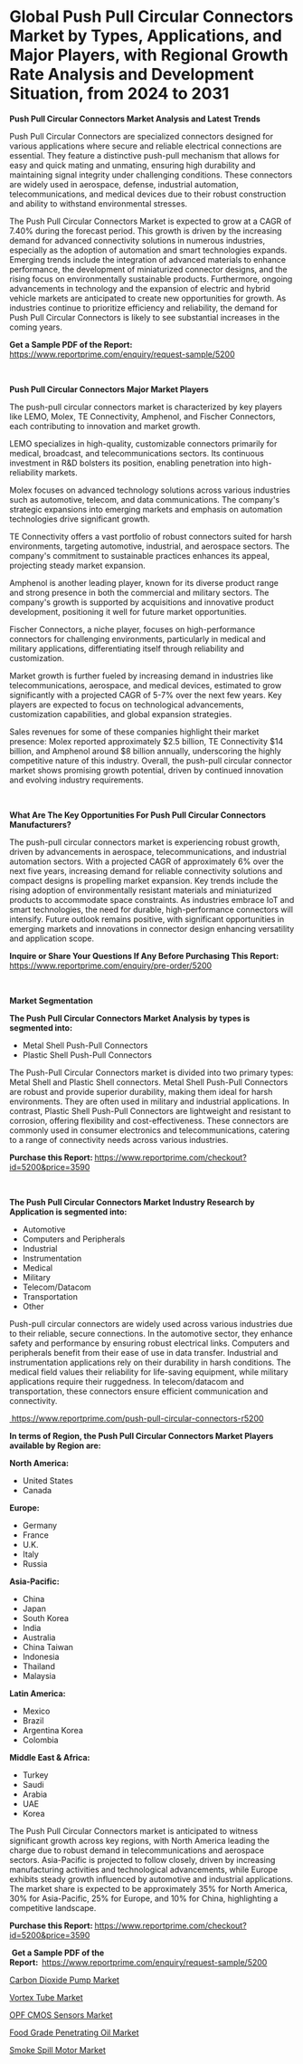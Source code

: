 <p><h1>Global Push Pull Circular Connectors Market by Types, Applications, and Major Players, with Regional Growth Rate Analysis and Development Situation, from 2024 to 2031</h1></p><p><strong>Push Pull Circular Connectors Market Analysis and Latest Trends</strong></p>
<p><p>Push Pull Circular Connectors are specialized connectors designed for various applications where secure and reliable electrical connections are essential. They feature a distinctive push-pull mechanism that allows for easy and quick mating and unmating, ensuring high durability and maintaining signal integrity under challenging conditions. These connectors are widely used in aerospace, defense, industrial automation, telecommunications, and medical devices due to their robust construction and ability to withstand environmental stresses.</p><p>The Push Pull Circular Connectors Market is expected to grow at a CAGR of 7.40% during the forecast period. This growth is driven by the increasing demand for advanced connectivity solutions in numerous industries, especially as the adoption of automation and smart technologies expands. Emerging trends include the integration of advanced materials to enhance performance, the development of miniaturized connector designs, and the rising focus on environmentally sustainable products. Furthermore, ongoing advancements in technology and the expansion of electric and hybrid vehicle markets are anticipated to create new opportunities for growth. As industries continue to prioritize efficiency and reliability, the demand for Push Pull Circular Connectors is likely to see substantial increases in the coming years.</p></p>
<p><strong>Get a Sample PDF of the Report:&nbsp;</strong> <a href="https://www.reportprime.com/enquiry/request-sample/5200">https://www.reportprime.com/enquiry/request-sample/5200</a></p>
<p>&nbsp;</p>
<p><strong>Push Pull Circular Connectors Major Market Players</strong></p>
<p><p>The push-pull circular connectors market is characterized by key players like LEMO, Molex, TE Connectivity, Amphenol, and Fischer Connectors, each contributing to innovation and market growth. </p><p>LEMO specializes in high-quality, customizable connectors primarily for medical, broadcast, and telecommunications sectors. Its continuous investment in R&D bolsters its position, enabling penetration into high-reliability markets.</p><p>Molex focuses on advanced technology solutions across various industries such as automotive, telecom, and data communications. The company's strategic expansions into emerging markets and emphasis on automation technologies drive significant growth.</p><p>TE Connectivity offers a vast portfolio of robust connectors suited for harsh environments, targeting automotive, industrial, and aerospace sectors. The company's commitment to sustainable practices enhances its appeal, projecting steady market expansion.</p><p>Amphenol is another leading player, known for its diverse product range and strong presence in both the commercial and military sectors. The company's growth is supported by acquisitions and innovative product development, positioning it well for future market opportunities.</p><p>Fischer Connectors, a niche player, focuses on high-performance connectors for challenging environments, particularly in medical and military applications, differentiating itself through reliability and customization.</p><p>Market growth is further fueled by increasing demand in industries like telecommunications, aerospace, and medical devices, estimated to grow significantly with a projected CAGR of 5-7% over the next few years. Key players are expected to focus on technological advancements, customization capabilities, and global expansion strategies.</p><p>Sales revenues for some of these companies highlight their market presence: Molex reported approximately $2.5 billion, TE Connectivity $14 billion, and Amphenol around $8 billion annually, underscoring the highly competitive nature of this industry. Overall, the push-pull circular connector market shows promising growth potential, driven by continued innovation and evolving industry requirements.</p></p>
<p>&nbsp;</p>
<p><strong>What Are The Key Opportunities For Push Pull Circular Connectors Manufacturers?</strong></p>
<p><p>The push-pull circular connectors market is experiencing robust growth, driven by advancements in aerospace, telecommunications, and industrial automation sectors. With a projected CAGR of approximately 6% over the next five years, increasing demand for reliable connectivity solutions and compact designs is propelling market expansion. Key trends include the rising adoption of environmentally resistant materials and miniaturized products to accommodate space constraints. As industries embrace IoT and smart technologies, the need for durable, high-performance connectors will intensify. Future outlook remains positive, with significant opportunities in emerging markets and innovations in connector design enhancing versatility and application scope.</p></p>
<p><strong>Inquire or Share Your Questions If Any Before Purchasing This Report:</strong> <a href="https://www.reportprime.com/enquiry/pre-order/5200">https://www.reportprime.com/enquiry/pre-order/5200</a></p>
<p>&nbsp;</p>
<p><strong>Market Segmentation</strong></p>
<p><strong>The Push Pull Circular Connectors Market Analysis by types is segmented into:</strong></p>
<p><ul><li>Metal Shell Push-Pull Connectors</li><li>Plastic Shell Push-Pull Connectors</li></ul></p>
<p><p>The Push-Pull Circular Connectors market is divided into two primary types: Metal Shell and Plastic Shell connectors. Metal Shell Push-Pull Connectors are robust and provide superior durability, making them ideal for harsh environments. They are often used in military and industrial applications. In contrast, Plastic Shell Push-Pull Connectors are lightweight and resistant to corrosion, offering flexibility and cost-effectiveness. These connectors are commonly used in consumer electronics and telecommunications, catering to a range of connectivity needs across various industries.</p></p>
<p><strong>Purchase this Report:&nbsp;</strong><a href="https://www.reportprime.com/checkout?id=5200&price=3590">https://www.reportprime.com/checkout?id=5200&price=3590</a></p>
<p>&nbsp;</p>
<p><strong>The Push Pull Circular Connectors Market Industry Research by Application is segmented into:</strong></p>
<p><ul><li>Automotive</li><li>Computers and Peripherals</li><li>Industrial</li><li>Instrumentation</li><li>Medical</li><li>Military</li><li>Telecom/Datacom</li><li>Transportation</li><li>Other</li></ul></p>
<p><p>Push-pull circular connectors are widely used across various industries due to their reliable, secure connections. In the automotive sector, they enhance safety and performance by ensuring robust electrical links. Computers and peripherals benefit from their ease of use in data transfer. Industrial and instrumentation applications rely on their durability in harsh conditions. The medical field values their reliability for life-saving equipment, while military applications require their ruggedness. In telecom/datacom and transportation, these connectors ensure efficient communication and connectivity.</p></p>
<p><a href="https://www.reportprime.com/push-pull-circular-connectors-r5200">&nbsp;https://www.reportprime.com/push-pull-circular-connectors-r5200</a></p>
<p><strong>In terms of Region, the Push Pull Circular Connectors Market Players available by Region are:</strong></p>
<p>
    <p> <strong> North America: </strong>
        <ul>
            <li>United States</li>
            <li>Canada</li>
        </ul>
        </p> 
    <p> <strong> Europe: </strong>
        <ul>
            <li>Germany</li>
            <li>France</li>
            <li>U.K.</li>
            <li>Italy</li>
            <li>Russia</li>
        </ul>
        </p> 
    <p> <strong> Asia-Pacific: </strong>
        <ul>
            <li>China</li>
            <li>Japan</li>
            <li>South Korea</li>
            <li>India</li>
            <li>Australia</li>
            <li>China Taiwan</li>
            <li>Indonesia</li>
            <li>Thailand</li>
            <li>Malaysia</li>
        </ul>
        </p> 
    <p> <strong> Latin America: </strong>
        <ul>
            <li>Mexico</li>
            <li>Brazil</li>
            <li>Argentina Korea</li>
            <li>Colombia</li>
        </ul>
        </p> 
    <p> <strong> Middle East & Africa: </strong>
        <ul>
            <li>Turkey</li>
            <li>Saudi</li>
            <li>Arabia</li>
            <li>UAE</li>
            <li>Korea</li>
        </ul>
    </p>
    </p>
<p><p>The Push Pull Circular Connectors market is anticipated to witness significant growth across key regions, with North America leading the charge due to robust demand in telecommunications and aerospace sectors. Asia-Pacific is projected to follow closely, driven by increasing manufacturing activities and technological advancements, while Europe exhibits steady growth influenced by automotive and industrial applications. The market share is expected to be approximately 35% for North America, 30% for Asia-Pacific, 25% for Europe, and 10% for China, highlighting a competitive landscape.</p></p>
<p><strong>Purchase this Report: </strong><a href="https://www.reportprime.com/checkout?id=5200&price=3590">https://www.reportprime.com/checkout?id=5200&price=3590</a></p>
<p>&nbsp;<strong>Get a Sample PDF of the Report:&nbsp;&nbsp;</strong><a href="https://www.reportprime.com/enquiry/request-sample/5200">https://www.reportprime.com/enquiry/request-sample/5200</a></p>
<p><strong></strong></p>
<p><p><a href="https://www.linkedin.com/pulse/global-carbon-dioxide-pump-market-analysis-trends-forecasts-rah9e?trackingId=4LKygXybRxiaiOsZv17%2B%2BA%3D%3D">Carbon Dioxide Pump Market</a></p><p><a href="https://www.linkedin.com/pulse/strategic-roadmap-global-vortex-tube-market-insights-opportunities-wtpze?trackingId=5dlNGqYVQ4K5lEpxjcGPiw%3D%3D">Vortex Tube Market</a></p><p><a href="https://github.com/MaryNelson695/Market-Research-Report-List-1/blob/main/opf-cmos-sensors-market.md">OPF CMOS Sensors Market</a></p><p><a href="https://issuu.com/reportprime-2/docs/food-grade-penetrating-oil-market-s_aee3af1ad850e6">Food Grade Penetrating Oil Market</a></p><p><a href="https://issuu.com/reportprime-2/docs/smoke-spill-motor-market-size-2030._b5e6f3e580ef20">Smoke Spill Motor Market</a></p></p>